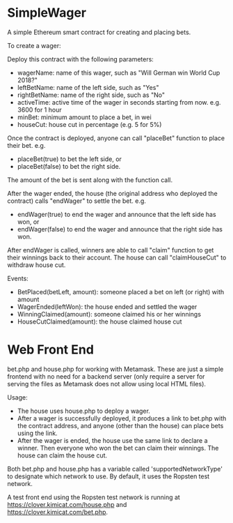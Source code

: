 # SimpleWager
A simple Ethereum smart contract for creating and placing bets.

To create a wager:

Deploy this contract with the following parameters:

- wagerName: name of this wager, such as "Will German win World Cup 2018?"
- leftBetName: name of the left side, such as "Yes"
- rightBetName: name of the right side, such as "No"
- activeTime: active time of the wager in seconds starting from now. e.g. 3600 for 1 hour
- minBet: minimum amount to place a bet, in wei
- houseCut: house cut in percentage (e.g. 5 for 5%)

Once the contract is deployed, anyone can call "placeBet" function to place their bet.
e.g. 

- placeBet(true) to bet the left side, or
- placeBet(false) to bet the right side.

The amount of the bet is sent along with the function call.

After the wager ended, the house (the original address who deployed the contract) calls "endWager" to settle the bet.
e.g.

- endWager(true) to end the wager and announce that the left side has won, or
- endWager(false) to end the wager and announce that the right side has won.

After endWager is called, winners are able to call "claim" function to get their winnings back to their account.
The house can call "claimHouseCut" to withdraw house cut.

Events:

- BetPlaced(betLeft, amount): someone placed a bet on left (or right) with amount
- WagerEnded(leftWon): the house ended and settled the wager
- WinningClaimed(amount): someone claimed his or her winnings
- HouseCutClaimed(amount): the house claimed house cut

# Web Front End
bet.php and house.php for working with Metamask.
These are just a simple frontend with no need for a backend server (only require a server for serving the files as Metamask does not allow using local HTML files).

Usage:

- The house uses house.php to deploy a wager.
- After a wager is successfully deployed, it produces a link to bet.php with the contract address, and anyone (other than the house) can place bets using the link.
- After the wager is ended, the house use the same link to declare a winner. Then everyone who won the bet can claim their winnings. The house can claim the house cut.

Both bet.php and house.php has a variable called 'supportedNetworkType' to designate which network to use. By default, it uses the Ropsten test network.

A test front end using the Ropsten test network is running at https://clover.kimicat.com/house.php and https://clover.kimicat.com/bet.php.
